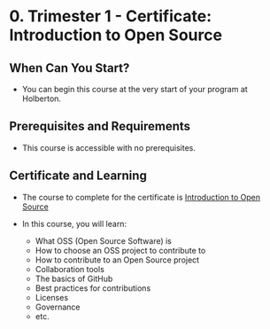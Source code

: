 # 0. Trimester 1 - Certificate: Introduction to Open Source

## When Can You Start?

* You can begin this course at the very start of your program at Holberton.


## Prerequisites and Requirements

* This course is accessible with no prerequisites.

## Certificate and Learning

* The course to complete for the certificate is [Introduction to Open Source](https://skillsbuild.skillsnetwork.site/courses/course-v1:IBM+OS0101EN+v1)

* In this course, you will learn:
    * What OSS (Open Source Software) is
    * How to choose an OSS project to contribute to
    * How to contribute to an Open Source project
    * Collaboration tools
    * The basics of GitHub
    * Best practices for contributions
    * Licenses
    * Governance
    * etc.